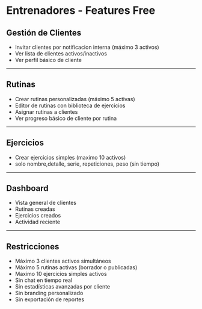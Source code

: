 # Entrenadores - Features Free


## Gestión de Clientes
- Invitar clientes por notificacion interna (máximo 3 activos)
- Ver lista de clientes activos/inactivos
- Ver perfil básico de cliente

---

## Rutinas

- Crear rutinas personalizadas (máximo 5 activas)
- Editor de rutinas con biblioteca de ejercicios
- Asignar rutinas a clientes
- Ver progreso básico de cliente por rutina

---

## Ejercicios
- Crear ejercicios simples (maximo 10 activos)
- solo nombre,detalle, serie, repeticiones, peso (sin tiempo)

---

## Dashboard

- Vista general de clientes
- Rutinas creadas 
- Ejercicios creados
- Actividad reciente

---

## Restricciones

- Máximo 3 clientes activos simultáneos
- Máximo 5 rutinas activas (borrador o publicadas)
- Maximo 10 ejercicios simples  activos
- Sin chat en tiempo real
- Sin estadísticas avanzadas por cliente
- Sin branding personalizado
- Sin exportación de reportes